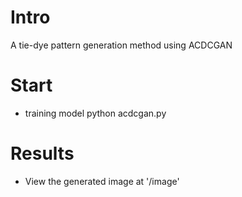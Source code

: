 # Intro

A tie-dye pattern generation method using ACDCGAN

# Start

* training model python acdcgan.py

# Results

* View the generated image at '/image'


 
